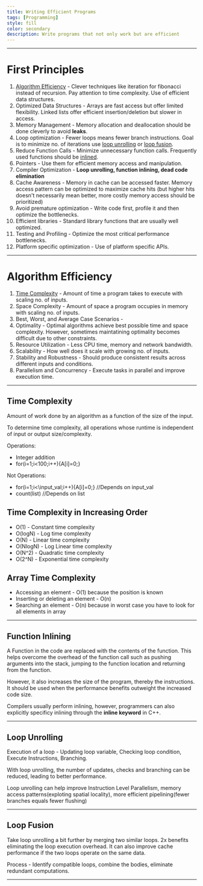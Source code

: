 ```yaml
---
title: Writing Efficient Programs
tags: [Programming]
style: fill
color: secondary
description: Write programs that not only work but are efficient
---
```


---
# First Principles

1. [Algorithm Efficiency](#algorithm-efficiency) - Clever techniques like iteration for fibonacci instead of recursion. Pay attention to time complexity. Use of efficient data structures.
2. Optimized Data Structures - Arrays are fast access but offer limited flexibility. Linked lists offer efficient insertion/deletion but slower in access.
3. Memory Management - Memory allocation and deallocation should be done cleverly to avoid **leaks**.
4. Loop optimization - Fewer loops means fewer branch instructions. Goal is to minimize no. of iterations use [loop unrolling](#loop-unrolling) or [loop fusion](#loop-fusion).
5. Reduce Function Calls - Minimize unnecessary function calls. Frequently used functions should be [inlined](#function-inlining).
6. Pointers - Use them for efficient memory access and manipulation.
7. Compiler Optimization - **Loop unrolling, function inlining, dead code elimination**
8. Cache Awareness - Memory in cache can be accessed faster. Memory access pattern can be optimized to maximize cache hits (but higher hits doesn't necessarily mean better, more costly memory access should be prioritized)
9. Avoid premature optimization - Write code first, profile it and then optimize the bottlenecks.
10. Efficient libraries - Standard library functions that are usually well optimized.
11. Testing and Profiling - Optimize the most critical performance bottlenecks.
12. Platform specific optimization - Use of platform specific APIs.

---

# Algorithm Efficiency

1. [Time Complexity](#time-complexity) - Amount of time a program takes to execute with scaling no. of inputs.
2. Space Complexity - Amount of space a program occupies in memory with scaling no. of inputs.
3. Best, Worst, and Average Case Scenarios - 
4. Optimality - Optimal algorithms achieve best possible time and space complexity. However, sometimes maintatining optimality becomes difficult due to other constraints.
5. Resource Utilization - Less CPU time, memory and network bandwidth.
6. Scalability - How well does it scale with growing no. of inputs.
7. Stability and Robustness - Should produce consistent results across different inputs and conditions.
8. Parallelism and Concurrency - Execute tasks in parallel and improve execution time.

---

## Time Complexity

Amount of work done by an algorithm as a function of the size of the input. 

To determine time complexity, all operations whose runtime is independent of input or output size/complexity.

Operations:
 - Integer addition
 - for(i=1;i<100;i++){A[i]=0;}

Not Operations:
 - for(i=1;i<\input_val;i++){A[i]=0;}   //Depends on input_val
 - count(list)				//Depends on list

## Time Complexity in Increasing Order

 - O(1) - Constant time complexity
 - O(logN) - Log time complexity
 - O(N) - Linear time complexity
 - O(NlogN) - Log Linear time complexity
 - O(N^2) - Quadratic time complexity
 - O(2^N) - Exponential time complexity 

## Array Time Complexity

 - Accessing an element - O(1) because the position is known
 - Inserting or deleting an element - O(n) 
 - Searching an element - O(n) because in worst case you have to look for all elements in array
 
---
 
## Function Inlining

A Function in the code are replaced with the contents of the function. This helps overcome the overhead of the function call such as pushing arguments into the stack, jumping to the function location and returning from the function.

However, it also increases the size of the program, thereby the instructions. It should be used when the performance benefits outweight the increased code size.

Compilers usually perform inlining, however, programmers can also explicitly specificy inlining through the **inline keyword** in C++. 

---

## Loop Unrolling

Execution of a loop - Updating loop variable, Checking loop condition, Execute Instructions, Branching.

With loop unrolling, the number of updates, checks and branching can be reduced, leading to better performance.

Loop unrolling can help improve Instruction Level Parallelism, memory access patterns(exploting spatial locality), more efficient pipelining(fewer branches equals fewer flushing)

---

## Loop Fusion

Take loop unrolling a bit further by merging two similar loops. 2x benefits eliminating the loop execution overhead. It can also improve cache performance if the two loops operate on the same data.

Process - Identify compatible loops, combine the bodies, eliminate redundant computations.

---
